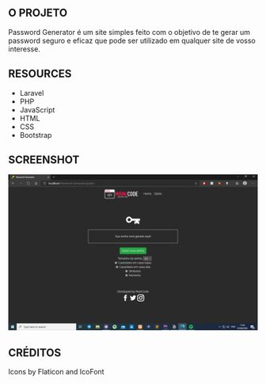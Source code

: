 ## O PROJETO
Password Generator é um site simples feito com o objetivo de te gerar um password seguro e eficaz que pode ser utilizado em qualquer site de vosso interesse.

## RESOURCES
- Laravel
- PHP
- JavaScript
- HTML
- CSS
- Bootstrap

## SCREENSHOT
![Alt text](public/screenshots/Untitled.png "Home")

## CRÉDITOS

Icons by Flaticon and IcoFont
